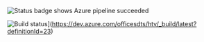 ![Status badge shows Azure pipeline succeeded](../media/azure-pipelines-succeeded.png)

![Build status](https://dev.azure.com/officesdts/htv/_apis/build/status/Dev/Build%20Poker)](https://dev.azure.com/officesdts/htv/_build/latest?definitionId=23)
